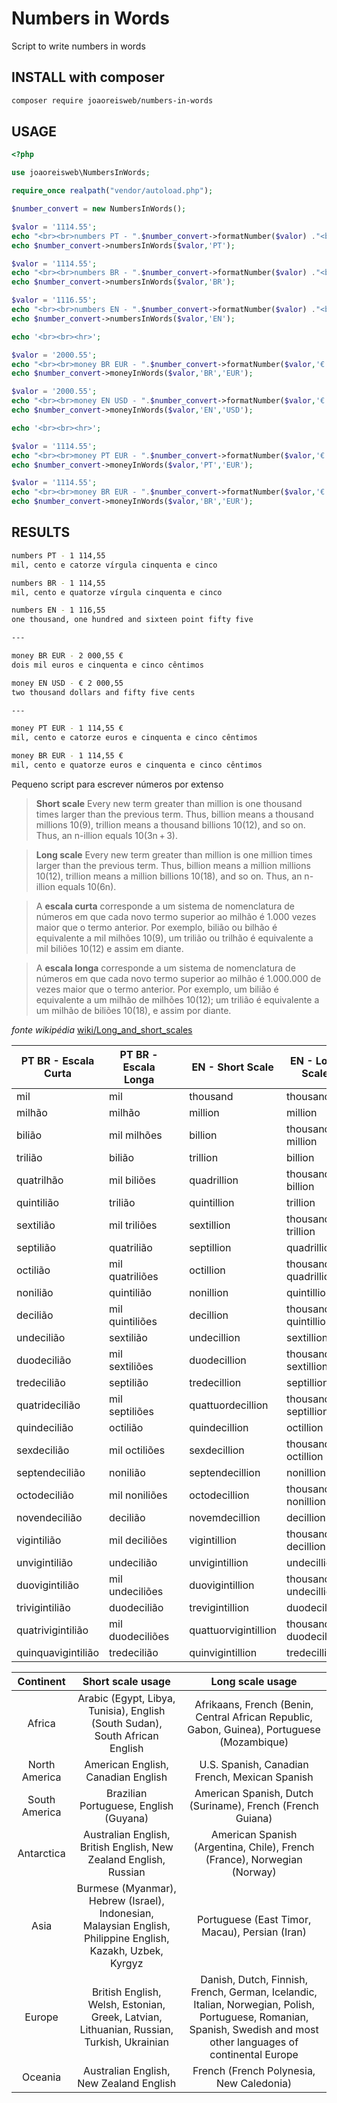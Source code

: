 # Numbers in Words
Script to write numbers in words

## INSTALL with composer
```bash
composer require joaoreisweb/numbers-in-words
```

## USAGE
```php
<?php

use joaoreisweb\NumbersInWords;

require_once realpath("vendor/autoload.php");

$number_convert = new NumbersInWords();

$valor = '1114.55';
echo "<br><br>numbers PT - ".$number_convert->formatNumber($valor) ."<br>";
echo $number_convert->numbersInWords($valor,'PT');

$valor = '1114.55';
echo "<br><br>numbers BR - ".$number_convert->formatNumber($valor) ."<br>";
echo $number_convert->numbersInWords($valor,'BR');

$valor = '1116.55';
echo "<br><br>numbers EN - ".$number_convert->formatNumber($valor) ."<br>";
echo $number_convert->numbersInWords($valor,'EN');

echo '<br><br><hr>';

$valor = '2000.55';
echo "<br><br>money BR EUR - ".$number_convert->formatNumber($valor,'€') ."<br>";
echo $number_convert->moneyInWords($valor,'BR','EUR');

$valor = '2000.55';
echo "<br><br>money EN USD - ".$number_convert->formatNumber($valor,'€', 2, ' ','left') ."<br>";
echo $number_convert->moneyInWords($valor,'EN','USD');

echo '<br><br><hr>';

$valor = '1114.55';
echo "<br><br>money PT EUR - ".$number_convert->formatNumber($valor,'€') ."<br>";
echo $number_convert->moneyInWords($valor,'PT','EUR');

$valor = '1114.55';
echo "<br><br>money BR EUR - ".$number_convert->formatNumber($valor,'€') ."<br>";
echo $number_convert->moneyInWords($valor,'BR','EUR');
```
## RESULTS
```bash
numbers PT - 1 114,55
mil, cento e catorze vírgula cinquenta e cinco

numbers BR - 1 114,55
mil, cento e quatorze vírgula cinquenta e cinco

numbers EN - 1 116,55
one thousand, one hundred and sixteen point fifty five

---

money BR EUR - 2 000,55 €
dois mil euros e cinquenta e cinco cêntimos

money EN USD - € 2 000,55
two thousand dollars and fifty five cents

---

money PT EUR - 1 114,55 €
mil, cento e catorze euros e cinquenta e cinco cêntimos

money BR EUR - 1 114,55 €
mil, cento e quatorze euros e cinquenta e cinco cêntimos
```


Pequeno script para escrever números por extenso


> **Short scale**
> Every new term greater than million is one thousand times larger than the previous term. 
> Thus, billion means a thousand millions 10(9), trillion means a thousand billions 10(12), and so on. 
> Thus, an n-illion equals 10(3n + 3).

> **Long scale**
> Every new term greater than million is one million times larger than the previous term. 
> Thus, billion means a million millions 10(12), trillion means a million billions 10(18), and so on. 
> Thus, an n-illion equals 10(6n). 


> A **escala curta** corresponde a um sistema de nomenclatura de números em que cada novo termo superior ao milhão é 1.000 vezes maior que o termo anterior. 
> Por exemplo, bilião ou bilhão é equivalente a mil milhões 10(9), um trilião ou trilhão é equivalente a mil biliões 10(12) e assim em diante.

> A **escala longa** corresponde a um sistema de nomenclatura de números em que cada novo termo superior ao milhão é 1.000.000 de vezes maior que o termo anterior. 
> Por exemplo, um bilião é equivalente a um milhão de milhões 10(12); um trilião é equivalente a um milhão de biliões 10(18), e assim por diante.



*fonte wikipédia* [wiki/Long_and_short_scales](https://en.wikipedia.org/wiki/Long_and_short_scales)


| PT BR - Escala Curta | PT BR - Escala Longa |   | EN - Short Scale     | EN - Long Scale       |
|----------------------|----------------------|---|----------------------|-----------------------|
| mil                  | mil                  |   | thousand             | thousand              |
| milhão               | milhão               |   | million              | million               |
| bilião               | mil milhões          |   | billion              | thousand million      |
| trilião              | bilião               |   | trillion             | billion               |
| quatrilhão           | mil biliões          |   | quadrillion          | thousand billion      |
| quintilião           | trilião              |   | quintillion          | trillion              |
| sextilião            | mil triliões         |   | sextillion           | thousand trillion     |
| septilião            | quatrilião           |   | septillion           | quadrillion           |
| octilião             | mil quatriliões      |   | octillion            | thousand quadrillion  |
| nonilião             | quintilião           |   | nonillion            | quintillion           |
| decilião             | mil quintiliões      |   | decillion            | thousand quintillion  |
| undecilião           | sextilião            |   | undecillion          | sextillion            |
| duodecilião          | mil sextiliões       |   | duodecillion         | thousand sextillion   |
| tredecilião          | septilião            |   | tredecillion         | septillion            |
| quatridecilião       | mil septiliões       |   | quattuordecillion    | thousand septillion   |
| quindecilião         | octilião             |   | quindecillion        | octillion             |
| sexdecilião          | mil octiliões        |   | sexdecillion         | thousand octillion    |
| septendecilião       | nonilião             |   | septendecillion      | nonillion             |
| octodecilião         | mil noniliões        |   | octodecillion        | thousand nonillion    |
| novendecilião        | decilião             |   | novemdecillion       | decillion             |
| vigintilião          | mil deciliões        |   | vigintillion         | thousand decillion    |
| unvigintilião        | undecilião           |   | unvigintillion       | undecillion           |
| duovigintilião       | mil undeciliões      |   | duovigintillion      | thousand undecillion  |
| trivigintilião       | duodecilião          |   | trevigintillion      | duodecillion          |
| quatrivigintilião    | mil duodeciliões     |   | quattuorvigintillion | thousand duodecillion |
| quinquavigintilião   | tredecilião          |   | quinvigintillion     | tredecillion          |

|   Continent   |                                               Short scale usage                                              |                                                                           Long scale usage                                                                           |
|:-------------:|:------------------------------------------------------------------------------------------------------------:|:--------------------------------------------------------------------------------------------------------------------------------------------------------------------:|
| Africa        | Arabic (Egypt, Libya, Tunisia), English (South Sudan), South African English                                 | Afrikaans, French (Benin, Central African Republic, Gabon, Guinea), Portuguese (Mozambique)                                                                          |
| North America | American English, Canadian English                                                                           | U.S. Spanish, Canadian French, Mexican Spanish                                                                                                                       |
| South America | Brazilian Portuguese, English (Guyana)                                                                       | American Spanish, Dutch (Suriname), French (French Guiana)                                                                                                           |
| Antarctica    | Australian English, British English, New Zealand English, Russian                                            | American Spanish (Argentina, Chile), French (France), Norwegian (Norway)                                                                                             |
| Asia          | Burmese (Myanmar), Hebrew (Israel), Indonesian, Malaysian English, Philippine English, Kazakh, Uzbek, Kyrgyz | Portuguese (East Timor, Macau), Persian (Iran)                                                                                                                       |
| Europe        | British English, Welsh, Estonian, Greek, Latvian, Lithuanian, Russian, Turkish, Ukrainian                    | Danish, Dutch, Finnish, French, German, Icelandic, Italian, Norwegian, Polish, Portuguese, Romanian, Spanish, Swedish and most other languages of continental Europe |
| Oceania       | Australian English, New Zealand English                                                                      | French (French Polynesia, New Caledonia)                                                                                                                             |
